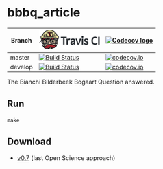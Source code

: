 # bbbq_article

Branch |[![Travis CI logo](pics/TravisCI.png)](https://travis-ci.org)                                                                             |[![Codecov logo](pics/Codecov.png)](https://www.codecov.io)
-------|------------------------------------------------------------------------------------------------------------------------------------------|------------------------------------------------------------------------------------------------------------------------------------------------------------------------
master |[![Build Status](https://travis-ci.org/richelbilderbeek/bbbq_article.svg?branch=master)](https://travis-ci.org/richelbilderbeek/bbbq_article) |[![codecov.io](https://codecov.io/github/richelbilderbeek/bbbq_article/coverage.svg?branch=master)](https://codecov.io/github/richelbilderbeek/bbbq_article/branch/master)
develop|[![Build Status](https://travis-ci.org/richelbilderbeek/bbbq_article.svg?branch=develop)](https://travis-ci.org/richelbilderbeek/bbbq_article)|[![codecov.io](https://codecov.io/github/richelbilderbeek/bbbq_article/coverage.svg?branch=develop)](https://codecov.io/github/richelbilderbeek/bbbq_article/branch/develop)

The Bianchi  Bilderbeek Bogaart Question answered.

## Run

```
make
```


## Download 

 * [v0.7](http://richelbilderbeek.nl/bbbq_article_0_7.zip) (last Open Science approach)

